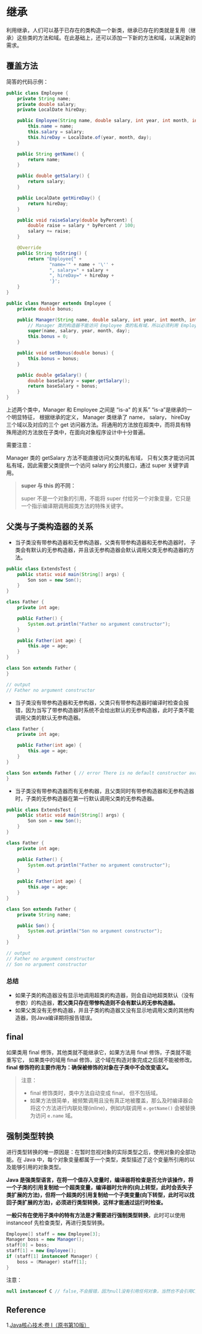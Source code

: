 # 继承

利用继承，人们可以基于已存在的类构造一个新类，继承已存在的类就是复用（继承）这些类的方法和域。在此基础上，还可以添加一下新的方法和域，以满足新的需求。

## 覆盖方法

简答的代码示例：

```java
public class Employee {
    private String name;
    private double salary;
    private LocalDate hireDay;

    public Employee(String name, double salary, int year, int month, int day) {
        this.name = name;
        this.salary = salary;
        this.hireDay = LocalDate.of(year, month, day);
    }

    public String getName() {
        return name;
    }

    public double getSalary() {
        return salary;
    }

    public LocalDate getHireDay() {
        return hireDay;
    }

    public void raiseSalary(double byPercent) {
        double raise = salary * byPercent / 100;
        salary += raise;
    }

    @Override
    public String toString() {
        return "Employee{" +
                "name='" + name + '\'' +
                ", salary=" + salary +
                ", hireDay=" + hireDay +
                '}';
    }
}
```

```java
public class Manager extends Employee {
    private double bonus;

    public Manager(String name, double salary, int year, int month, int day) {
        // Manager 类的构造器不能访问 Employee 类的私有域，所以必须利用 Employee 类的构造器对这部分私有域进行初始化， 且使用 super 调用构造器的语句必须是子类构造器的第一条语句。
        super(name, salary, year, month, day);
        this.bonus = 0;
    }

    public void setBonus(double bonus) {
        this.bonus = bonus;
    }

    public double geSalary() {
        double baseSalary = super.getSalary();
        return baseSalary + bonus;
    }
}
```

上述两个类中，Manager 和 Employee 之间是 “is-a" 的关系” “is-a”是继承的一个明显特征， 根据继承的定义， Manager 类继承了 name， salary， hireDay 三个域以及对应的三个 get 访问器方法。将通用的方法放在超类中，而将具有特殊用途的方法放在子类中，在面向对象程序设计中十分普遍。

需要注意：

Manager 类的 getSalary 方法不能直接访问父类的私有域， 只有父类才能访问其私有域，因此需要父类提供一个访问 salary 的公共接口，通过 super 关键字调用。

> **super 与 this 的不同：**
>
> super 不是一个对象的引用，不能将 super 付给另一个对象变量，它只是一个指示编译期调用超类方法的特殊关键字。

## 父类与子类构造器的关系

- 当子类没有带参构造器和无参构造器，父类有带参构造器和无参构造器时， 子类会有默认的无参构造器，并且该无参构造器会默认调用父类无参构造器的方法。

```java
public class ExtendsTest {
    public static void main(String[] args) {
        Son son = new Son(); 
    }
}

class Father {
    private int age;

    public Father() {
        System.out.println("Father no argument constructor");
    }

    public Father(int age) {
        this.age = age;
    }
}

class Son extends Father {
}
```

```java
// output
// Father no argument constructor
```

- 当子类没有带参构造器和无参构器，父类只有带参构造器时编译时检查会报错，因为当写了带参构造器时系统不会给出默认的无参构造器，此时子类不能调用父类的默认无参构造器。

```java
class Father {
    private int age;

    public Father(int age) {
        this.age = age;
    }
}

class Son extends Father { // error There is no default constructor available in Father
}
```

- 当子类没有带参构造器而有无参构器，且父类同时有带参构造器和无参构造器时，子类的无参构造器在第一行默认调用父类的无参构造器。

```java
public class ExtendsTest {
    public static void main(String[] args) {
        Son son = new Son();
    }
}

class Father {
    private int age;

    public Father() {
        System.out.println("Father no argument constructor");
    }

    public Father(int age) {
        this.age = age;
    }
}

class Son extends Father {
    private String name;

    public Son() {
        System.out.println("Son no argument constructor");
    }
}
```

```java
// output
// Father no argument constructor
// Son no argument constructor
```

### 总结

- 如果子类的构造器没有显示地调用超类的构造器，则会自动地超类默认（没有参数）的构造器，**若父类只存在带惨构造则不会有默认的无参构造器。**
- 如果父类没有无参构造器，并且子类的构造器又没有显示地调用父类的其他构造器，则Java编译期将报告错误。

## final

如果类用 final 修饰，其他类就不能继承它，如果方法用 final 修饰，子类就不能重写它， 如果类中的域用 final 修饰，这个域在构造对象完成之后就不能被修改。**final 修饰符的主要作用为：确保被修饰的对象在子类中不会改变语义。**

> 注意：
>
> - final 修饰类时，类中方法自动变成 final， 但不包括域。
> - 如果方法很简单，被频繁调用且没有真正地被覆盖，那么及时编译器会将这个方法进行内联处理(inline)，例如内联调用 `e.getName()` 会被替换为访问 `e.name` 域。



## 强制类型转换

进行类型转换的唯一原因是：在暂时忽视对象的实际类型之后，使用对象的全部功能。在 Java 中，每个对象变量都属于一个类型，类型描述了这个变量所引用的以及能够引用的对象类型。

**Java 是强类型语言，在将一个值存入变量时，编译器将检查是否允许该操作，将一个子类的引用复制给一个超类变量，编译器时允许的(向上转型，此时会丢失子类扩展的方法)，但将一个超类的引用复制给一个子类变量(向下转型，此时可以找回子类扩展的方法)，必须进行类型转换，这样才能通过运行时检查。**

**一般只有在使用子类中的特有方法是才需要进行强制类型转换**，此时可以使用 instanceof  先检查类型，再进行类型转换。

```java
Employee[] staff = new Employee[3];
Manager boss = new Manager();
staff[0] = boss;
staff[1] = new Employee();
if (staff[1] instanceof Manager) {
	boss = (Manager) staff[1];
}
```

注意：

```java
null instanceof C // false,不会报错，因为null没有引用任何对象，当然也不会引用C类型对象
```

## Reference

1.[Java核心技术·卷 I（原书第10版）](https://book.douban.com/subject/26880667/)